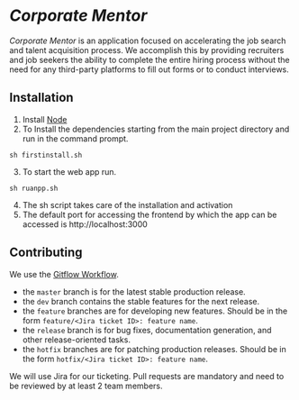 # *Corporate Mentor*

*Corporate Mentor* is an application focused on accelerating the job search and talent acquisition process. We accomplish this by providing recruiters and job seekers the ability to complete the entire hiring process without the need for any third-party platforms to fill out forms or to conduct interviews.

## Installation
1. Install [Node](https://nodejs.org/en/download/current/)
2. To Install the dependencies starting from the main project directory and run in the command prompt.
```
sh firstinstall.sh
```
3. To start the web app run.
```
sh ruanpp.sh
```
4. The sh script takes care of the installation and activation
5. The default port  for accessing the frontend by which the app can be accessed is http://localhost:3000

## Contributing
We use the [Gitflow Workflow](https://www.atlassian.com/git/tutorials/comparing-workflows/gitflow-workflow).
- the ```master``` branch is for the latest stable production release.
- the ```dev``` branch contains the stable features for the next release.
- the ```feature``` branches are for developing new features. Should be in the form ```feature/<Jira ticket ID>: feature name```.
- the ```release``` branch is for bug fixes, documentation generation, and other release-oriented tasks.
- the ```hotfix``` branches are for patching production releases. Should be in the form ```hotfix/<Jira ticket ID>: feature name```.

We will use Jira for our ticketing. Pull requests are mandatory and need to be reviewed by at least 2 team members.
